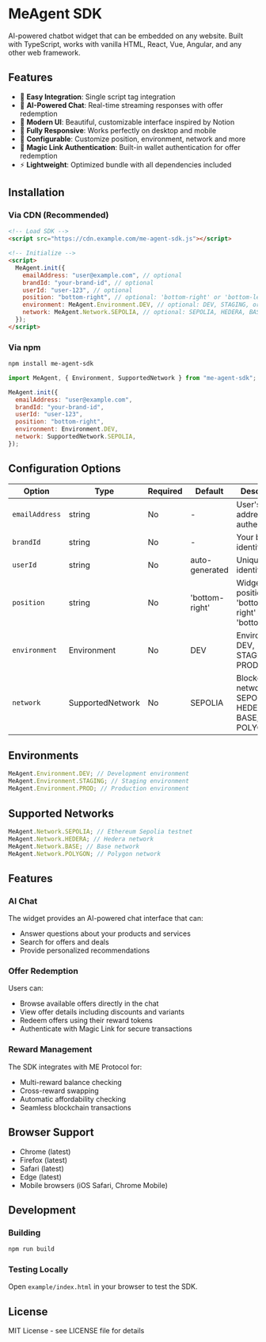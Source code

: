 # MeAgent SDK

AI-powered chatbot widget that can be embedded on any website. Built with TypeScript, works with vanilla HTML, React, Vue, Angular, and any other web framework.

## Features

- 🚀 **Easy Integration**: Single script tag integration
- 💬 **AI-Powered Chat**: Real-time streaming responses with offer redemption
- 🎨 **Modern UI**: Beautiful, customizable interface inspired by Notion
- 📱 **Fully Responsive**: Works perfectly on desktop and mobile
- 🔧 **Configurable**: Customize position, environment, network and more
- 🔐 **Magic Link Authentication**: Built-in wallet authentication for offer redemption
- ⚡ **Lightweight**: Optimized bundle with all dependencies included

## Installation

### Via CDN (Recommended)

```html
<!-- Load SDK -->
<script src="https://cdn.example.com/me-agent-sdk.js"></script>

<!-- Initialize -->
<script>
  MeAgent.init({
    emailAddress: "user@example.com", // optional
    brandId: "your-brand-id", // optional
    userId: "user-123", // optional
    position: "bottom-right", // optional: 'bottom-right' or 'bottom-left'
    environment: MeAgent.Environment.DEV, // optional: DEV, STAGING, or PROD
    network: MeAgent.Network.SEPOLIA, // optional: SEPOLIA, HEDERA, BASE, or POLYGON
  });
</script>
```

### Via npm

```bash
npm install me-agent-sdk
```

```javascript
import MeAgent, { Environment, SupportedNetwork } from "me-agent-sdk";

MeAgent.init({
  emailAddress: "user@example.com",
  brandId: "your-brand-id",
  userId: "user-123",
  position: "bottom-right",
  environment: Environment.DEV,
  network: SupportedNetwork.SEPOLIA,
});
```

## Configuration Options

| Option         | Type             | Required | Default        | Description                                           |
| -------------- | ---------------- | -------- | -------------- | ----------------------------------------------------- |
| `emailAddress` | string           | No       | -              | User's email address for authentication               |
| `brandId`      | string           | No       | -              | Your brand identifier                                 |
| `userId`       | string           | No       | auto-generated | Unique user identifier                                |
| `position`     | string           | No       | 'bottom-right' | Widget position: 'bottom-right' or 'bottom-left'      |
| `environment`  | Environment      | No       | DEV            | Environment: DEV, STAGING, or PROD                    |
| `network`      | SupportedNetwork | No       | SEPOLIA        | Blockchain network: SEPOLIA, HEDERA, BASE, or POLYGON |

## Environments

```javascript
MeAgent.Environment.DEV; // Development environment
MeAgent.Environment.STAGING; // Staging environment
MeAgent.Environment.PROD; // Production environment
```

## Supported Networks

```javascript
MeAgent.Network.SEPOLIA; // Ethereum Sepolia testnet
MeAgent.Network.HEDERA; // Hedera network
MeAgent.Network.BASE; // Base network
MeAgent.Network.POLYGON; // Polygon network
```

## Features

### AI Chat

The widget provides an AI-powered chat interface that can:

- Answer questions about your products and services
- Search for offers and deals
- Provide personalized recommendations

### Offer Redemption

Users can:

- Browse available offers directly in the chat
- View offer details including discounts and variants
- Redeem offers using their reward tokens
- Authenticate with Magic Link for secure transactions

### Reward Management

The SDK integrates with ME Protocol for:

- Multi-reward balance checking
- Cross-reward swapping
- Automatic affordability checking
- Seamless blockchain transactions

## Browser Support

- Chrome (latest)
- Firefox (latest)
- Safari (latest)
- Edge (latest)
- Mobile browsers (iOS Safari, Chrome Mobile)

## Development

### Building

```bash
npm run build
```

### Testing Locally

Open `example/index.html` in your browser to test the SDK.

## License

MIT License - see LICENSE file for details
